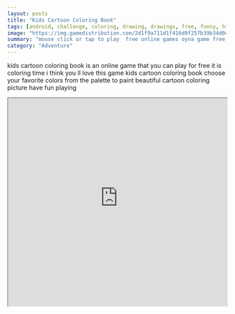 ```yaml
---
layout: posts
title: "Kids Cartoon Coloring Book"
tags: [android, challenge, coloring, drawing, drawings, free, funny, html5, kids, learn, mobile, painting, school, skill, learning, casual, fun, free, online, games, oyna, game, free, games, play, play, games]
image: "https://img.gamedistribution.com/2d1f9a711d1f416d9f257b39b34d048a-512x384.jpeg"
summary: "mouse click or tap to play  free online games oyna game free games play play games"
category: "Adventure"
---
```


kids cartoon coloring book is an online game that you can play for free it is coloring time i think you ll love this game kids cartoon coloring book choose your favorite colors from the palette to paint beautiful cartoon coloring picture have fun playing

<iframe width="100%" height="480px;" src="https://html5.gamedistribution.com/2d1f9a711d1f416d9f257b39b34d048a/"></iframe>